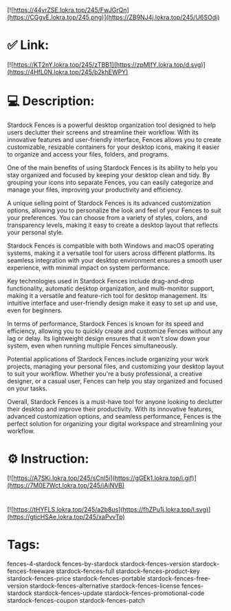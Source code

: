 [![https://44vrZSE.lokra.top/245/FwJGrQn](https://CGgvE.lokra.top/245.png)](https://ZB9NJ4j.lokra.top/245/U6SOdi)
# ✅ Link:
[![https://KT2nY.lokra.top/245/zTBB1](https://zpMlfY.lokra.top/d.svg)](https://4HfL0N.lokra.top/245/b2khEWPY)
# 💻 Description:
Stardock Fences is a powerful desktop organization tool designed to help users declutter their screens and streamline their workflow. With its innovative features and user-friendly interface, Fences allows you to create customizable, resizable containers for your desktop icons, making it easier to organize and access your files, folders, and programs.

One of the main benefits of using Stardock Fences is its ability to help you stay organized and focused by keeping your desktop clean and tidy. By grouping your icons into separate Fences, you can easily categorize and manage your files, improving your productivity and efficiency.

A unique selling point of Stardock Fences is its advanced customization options, allowing you to personalize the look and feel of your Fences to suit your preferences. You can choose from a variety of styles, colors, and transparency levels, making it easy to create a desktop layout that reflects your personal style.

Stardock Fences is compatible with both Windows and macOS operating systems, making it a versatile tool for users across different platforms. Its seamless integration with your desktop environment ensures a smooth user experience, with minimal impact on system performance.

Key technologies used in Stardock Fences include drag-and-drop functionality, automatic desktop organization, and multi-monitor support, making it a versatile and feature-rich tool for desktop management. Its intuitive interface and user-friendly design make it easy to set up and use, even for beginners.

In terms of performance, Stardock Fences is known for its speed and efficiency, allowing you to quickly create and customize Fences without any lag or delay. Its lightweight design ensures that it won't slow down your system, even when running multiple Fences simultaneously.

Potential applications of Stardock Fences include organizing your work projects, managing your personal files, and customizing your desktop layout to suit your workflow. Whether you're a busy professional, a creative designer, or a casual user, Fences can help you stay organized and focused on your tasks.

Overall, Stardock Fences is a must-have tool for anyone looking to declutter their desktop and improve their productivity. With its innovative features, advanced customization options, and seamless performance, Fences is the perfect solution for organizing your digital workspace and streamlining your workflow.

# ⚙️ Instruction:
[![https://A7SKi.lokra.top/245/sCnl5i](https://gGEk1.lokra.top/i.gif)](https://7M0E7Wct.lokra.top/245/jAiNVB)
#
[![https://tHYFLS.lokra.top/245/a2b8us](https://fhZPu1j.lokra.top/l.svg)](https://gticHSAe.lokra.top/245/xaPvvTp)
# Tags:
fences-4-stardock fences-by-stardock stardock-fences-version stardock-fences-freeware stardock-fences-full stardock-fences-product-key stardock-fences-price stardock-fences-portable stardock-fences-free-version stardock-fences-alternative stardock-fences-license fences-stardock stardock-fences-update stardock-fences-promotional-code stardock-fences-coupon stardock-fences-patch





